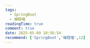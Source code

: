 ```yaml
---
tags:
  - SpringBoot
  - 编程喵
readingTime: true
comment: true
date: 2025-05-09 10:56:54
recommend: ['SpringBoot','编程喵',12]
---
```


